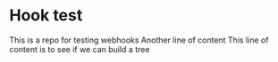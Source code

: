 # Hook test

This is a repo for testing webhooks
Another line of content
This line of content is to see if we can build a tree

